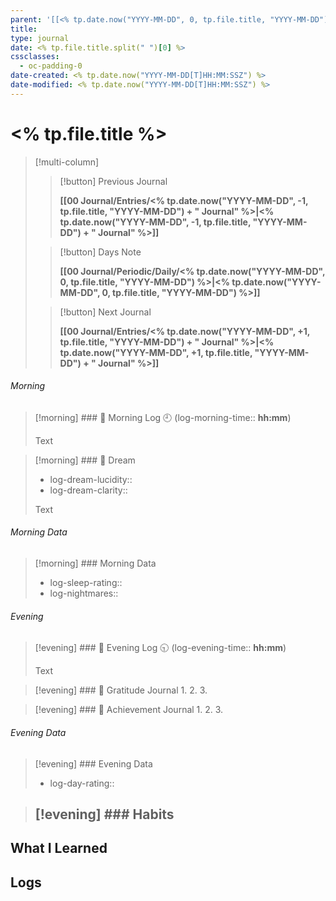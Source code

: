 ```yaml
---
parent: '[[<% tp.date.now("YYYY-MM-DD", 0, tp.file.title, "YYYY-MM-DD") %>]]'
title: 
type: journal
date: <% tp.file.title.split(" ")[0] %>
cssclasses:
  - oc-padding-0
date-created: <% tp.date.now("YYYY-MM-DD[T]HH:MM:SSZ") %>
date-modified: <% tp.date.now("YYYY-MM-DD[T]HH:MM:SSZ") %>
---
```


# <% tp.file.title %>

> [!multi-column]
>
> > [!button]
> > Previous Journal
> >
> > **[[00 Journal/Entries/<% tp.date.now("YYYY-MM-DD", -1, tp.file.title, "YYYY-MM-DD") + " Journal" %>|<% tp.date.now("YYYY-MM-DD", -1, tp.file.title, "YYYY-MM-DD") + " Journal" %>]]**
>
> > [!button]
> > Days Note
> >
> > **[[00 Journal/Periodic/Daily/<% tp.date.now("YYYY-MM-DD", 0, tp.file.title, "YYYY-MM-DD") %>|<% tp.date.now("YYYY-MM-DD", 0, tp.file.title, "YYYY-MM-DD") %>]]**
>
> > [!button]
> > Next Journal
> >
> > **[[00 Journal/Entries/<% tp.date.now("YYYY-MM-DD", +1, tp.file.title, "YYYY-MM-DD") + " Journal" %>|<% tp.date.now("YYYY-MM-DD", +1, tp.file.title, "YYYY-MM-DD") + " Journal" %>]]**

###### Morning

> [!morning] ### 🌅 Morning Log
> 🕘 (log-morning-time:: **hh:mm**)
>
> Text

> [!morning] ### 💭 Dream
> - log-dream-lucidity::
> - log-dream-clarity::
>
> Text

###### Morning Data

> [!morning] ### Morning Data
> - log-sleep-rating::
> - log-nightmares::

###### Evening

> [!evening] ### 🌇 Evening Log
> 🕤 (log-evening-time:: **hh:mm**)
>
> Text

> [!evening] ### 🙏 Gratitude Journal
> 1.
> 2.
> 3.

> [!evening] ### 👑 Achievement Journal
> 1.
> 2.
> 3.

###### Evening Data

> [!evening] ### Evening Data
> - log-day-rating::

> [!evening] ### Habits
> - 

## What I Learned

## Logs